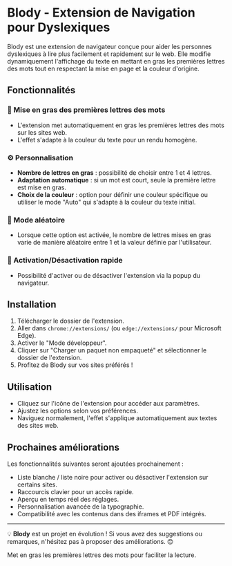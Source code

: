 # Blody - Extension de Navigation pour Dyslexiques

Blody est une extension de navigateur conçue pour aider les personnes dyslexiques à lire plus facilement et rapidement sur le web. Elle modifie dynamiquement l'affichage du texte en mettant en gras les premières lettres des mots tout en respectant la mise en page et la couleur d'origine.

## Fonctionnalités

### 📌 Mise en gras des premières lettres des mots
- L'extension met automatiquement en gras les premières lettres des mots sur les sites web.
- L'effet s'adapte à la couleur du texte pour un rendu homogène.

### ⚙️ Personnalisation
- **Nombre de lettres en gras** : possibilité de choisir entre 1 et 4 lettres.
- **Adaptation automatique** : si un mot est court, seule la première lettre est mise en gras.
- **Choix de la couleur** : option pour définir une couleur spécifique ou utiliser le mode "Auto" qui s'adapte à la couleur du texte initial.

### 🎲 Mode aléatoire
- Lorsque cette option est activée, le nombre de lettres mises en gras varie de manière aléatoire entre 1 et la valeur définie par l'utilisateur.

### 🔘 Activation/Désactivation rapide
- Possibilité d'activer ou de désactiver l'extension via la popup du navigateur.

## Installation
1. Télécharger le dossier de l'extension.
2. Aller dans `chrome://extensions/` (ou `edge://extensions/` pour Microsoft Edge).
3. Activer le "Mode développeur".
4. Cliquer sur "Charger un paquet non empaqueté" et sélectionner le dossier de l'extension.
5. Profitez de Blody sur vos sites préférés !

## Utilisation
- Cliquez sur l'icône de l'extension pour accéder aux paramètres.
- Ajustez les options selon vos préférences.
- Naviguez normalement, l'effet s'applique automatiquement aux textes des sites web.

## Prochaines améliorations
Les fonctionnalités suivantes seront ajoutées prochainement :
- Liste blanche / liste noire pour activer ou désactiver l'extension sur certains sites.
- Raccourcis clavier pour un accès rapide.
- Aperçu en temps réel des réglages.
- Personnalisation avancée de la typographie.
- Compatibilité avec les contenus dans des iframes et PDF intégrés.

---
💡 **Blody** est un projet en évolution ! Si vous avez des suggestions ou remarques, n'hésitez pas à proposer des améliorations. 😊

Met en gras les premières lettres des mots pour faciliter la lecture.
